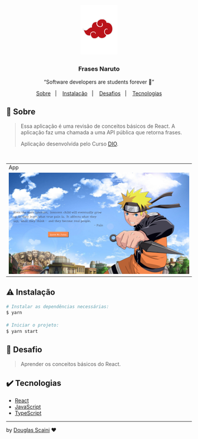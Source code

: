 <h1 align="center"><img src="./.github/naruto.png" width="100px"/></h1>

<h3 align="center">Frases Naruto</h3>

<p align="center">“Software developers are students forever 🧠”</p>

<p align="center">
  <a href="#about">Sobre</a>&nbsp;&nbsp;&nbsp;|&nbsp;&nbsp;&nbsp;
  <a href="#install">Instalação</a>&nbsp;&nbsp;&nbsp;|&nbsp;&nbsp;&nbsp;
  <a href="#challenge">Desafios</a>&nbsp;&nbsp;&nbsp;|&nbsp;&nbsp;&nbsp;
  <a href="#technologies">Tecnologias</a>
</p>

## :speech_balloon: Sobre <a name="about"></a>

> Essa aplicação é uma revisão de conceitos básicos de React. A aplicação faz uma chamada a uma API pública que retorna frases.
>
> Aplicação desenvolvida pelo Curso [DIO](https://www.dio.me/).

<br />
<table>
  <tr>
    <td colspan="1">App</td>
  </tr>
  <tr>
    <td><img src="./.github/background.png" width=1000px /></td></td>
  </tr>
</table>

## :warning: Instalação <a name="install"></a>

```bash
# Instalar as dependências necessárias:
$ yarn

# Iniciar o projeto:
$ yarn start
```

## :triangular_flag_on_post: Desafio <a name="challenge"></a>

> Aprender os conceitos básicos do React.

## :heavy_check_mark: Tecnologias <a name="technologies"></a>

- [React](https://pt-br.reactjs.org/)
- [JavaScript](https://developer.mozilla.org/pt-BR/docs/Web/JavaScript)
- [TypeScript](https://www.typescriptlang.org/)

---

by [Douglas Scaini](https://www.github.com/douglasscaini) ❤️

